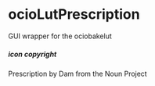 # ocioLutPrescription

GUI wrapper for the ociobakelut


##### icon copyright
Prescription by Dam from the Noun Project